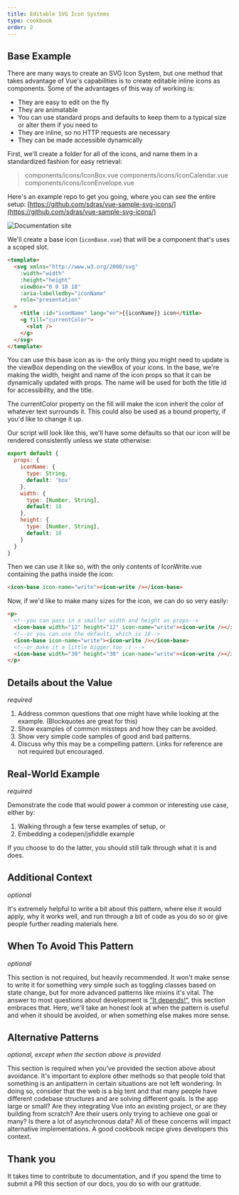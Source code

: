 ```yaml
---
title: Editable SVG Icon Systems
type: cookbook
order: 2
---
```


## Base Example

There are many ways to create an SVG Icon System, but one method that takes advantage of Vue's capabilities is to create editable inline icons as components. Some of the advantages of this way of working is:

* They are easy to edit on the fly
* They are animatable
* You can use standard props and defaults to keep them to a typical size or alter them if you need to
* They are inline, so no HTTP requests are necessary
* They can be made accessible dynamically

First, we'll create a folder for all of the icons, and name them in a standardized fashion for easy retrieval:

> components/icons/IconBox.vue
> components/icons/IconCalendar.vue
> components/icons/IconEnvelope.vue

Here's an example repo to get you going, where you can see the entire setup: [https://github.com/sdras/vue-sample-svg-icons/](https://github.com/sdras/vue-sample-svg-icons/)

![Documentation site](https://s3-us-west-2.amazonaws.com/s.cdpn.io/28963/screendocs.jpg "Docs demo")

We'll create a base icon (`iconBase.vue`) that will be a component that's uses a scoped slot.

```html
<template>
  <svg xmlns="http://www.w3.org/2000/svg"
    :width="width"
    :height="height"
    viewBox="0 0 18 18"
    :aria-labelledby="iconName"
    role="presentation"
  >
    <title :id="iconName" lang="en">{{iconName}} icon</title>
    <g fill="currentColor">
      <slot />
    </g>
  </svg>
</template>
```

You can use this base icon as is- the only thing you might need to update is the viewBox depending on the viewBox of your icons. In the base, we're making the width, height and name of the icon props so that it can be dynamically updated with props. The name will be used for both the title id for accessibility, and the title.

The currentColor property on the fill will make the icon inherit the color of whatever text surrounds it. This could also be used as a bound property, if you'd like to change it up.

Our script will look like this, we'll have some defaults so that our icon will be rendered consistently unless we state otherwise:

```js
export default {
  props: {
    iconName: {
      type: String,
      default: 'box'
    },
    width: {
      type: [Number, String],
      default: 18
    },
    height: {
      type: [Number, String],
      default: 18
    }
  }
}
```

Then we can use it like so, with the only contents of IconWrite.vue containing the paths inside the icon:

```html
<icon-base icon-name="write"><icon-write /></icon-base>
```

Now, if we'd like to make many sizes for the icon, we can do so very easily:

```html
<p>
  <!--you can pass in a smaller width and height as props-->
  <icon-base width="12" height="12" icon-name="write"><icon-write /></icon-base>
  <!--or you can use the default, which is 18-->
  <icon-base icon-name="write"><icon-write /></icon-base>
  <!--or make it a little bigger too :) -->
  <icon-base width="30" height="30" icon-name="write"><icon-write /></icon-base>
</p>
```

## Details about the Value

_required_

1. Address common questions that one might have while looking at the example. (Blockquotes are great for this)
2. Show examples of common missteps and how they can be avoided.
3. Show very simple code samples of good and bad patterns.
4. Discuss why this may be a compelling pattern. Links for reference are not required but encouraged.

## Real-World Example

_required_

Demonstrate the code that would power a common or interesting use case, either by:

1. Walking through a few terse examples of setup, or
2. Embedding a codepen/jsfiddle example

If you choose to do the latter, you should still talk through what it is and does.

## Additional Context

_optional_

It's extremely helpful to write a bit about this pattern, where else it would apply, why it works well, and run through a bit of code as you do so or give people further reading materials here.

## When To Avoid This Pattern

_optional_

This section is not required, but heavily recommended. It won't make sense to write it for something very simple such as toggling classes based on state change, but for more advanced patterns like mixins it's vital. The answer to most questions about development is ["It depends!"](https://codepen.io/rachsmith/pen/YweZbG), this section embraces that. Here, we'll take an honest look at when the pattern is useful and when it should be avoided, or when something else makes more sense.

## Alternative Patterns

_optional, except when the section above is provided_

This section is required when you've provided the section above about avoidance. It's important to explore other methods so that people told that something is an antipattern in certain situations are not left wondering. In doing so, consider that the web is a big tent and that many people have different codebase structures and are solving different goals. Is the app large or small? Are they integrating Vue into an existing project, or are they building from scratch? Are their users only trying to achieve one goal or many? Is there a lot of asynchronous data? All of these concerns will impact alternative implementations. A good cookbook recipe gives developers this context.

## Thank you

It takes time to contribute to documentation, and if you spend the time to submit a PR this section of our docs, you do so with our gratitude.
